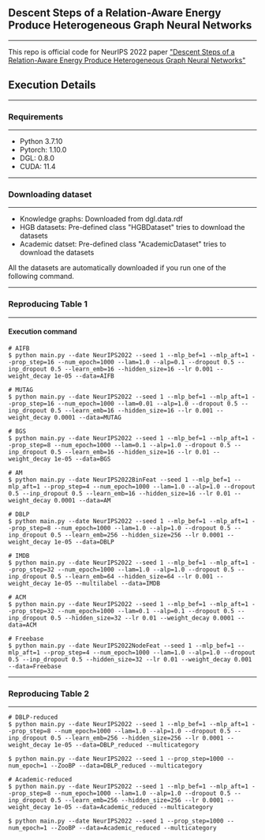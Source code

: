 ## **Descent Steps of a Relation-Aware Energy Produce Heterogeneous Graph Neural Networks**

------

This repo is official code for NeurIPS 2022 paper ["Descent Steps of a Relation-Aware Energy Produce Heterogeneous Graph Neural Networks"](https://arxiv.org/abs/2206.11081) 

## **Execution Details**
------

### Requirements
------

- Python 3.7.10
- Pytorch: 1.10.0
- DGL: 0.8.0
- CUDA: 11.4

------
### Downloading dataset
------
- Knowledge graphs: Downloaded from dgl.data.rdf
- HGB datasets: Pre-defined class "HGBDataset" tries to download the datasets
- Academic datset: Pre-defined class "AcademicDataset" tries to download the datasets

All the datasets are automatically downloaded if you run one of the following command. 

------
### Reproducing Table 1
------

#### Execution command

```
# AIFB
$ python main.py --date NeurIPS2022 --seed 1 --mlp_bef=1 --mlp_aft=1 --prop_step=16 --num_epoch=1000 --lam=1.0 --alp=0.1 --dropout 0.5 --inp_dropout 0.5 --learn_emb=16 --hidden_size=16 --lr 0.001 --weight_decay 1e-05 --data=AIFB

# MUTAG
$ python main.py --date NeurIPS2022 --seed 1 --mlp_bef=1 --mlp_aft=1 --prop_step=16 --num_epoch=1000 --lam=0.01 --alp=1.0 --dropout 0.5 --inp_dropout 0.5 --learn_emb=16 --hidden_size=16 --lr 0.001 --weight_decay 0.0001 --data=MUTAG

# BGS
$ python main.py --date NeurIPS2022 --seed 1 --mlp_bef=1 --mlp_aft=1 --prop_step=8 --num_epoch=1000 --lam=0.1 --alp=1.0 --dropout 0.5 --inp_dropout 0.5 --learn_emb=16 --hidden_size=16 --lr 0.01 --weight_decay 1e-05 --data=BGS

# AM
$ python main.py --date NeurIPS2022BinFeat --seed 1 --mlp_bef=1 --mlp_aft=1 --prop_step=4 --num_epoch=1000 --lam=1.0 --alp=1.0 --dropout 0.5 --inp_dropout 0.5 --learn_emb=16 --hidden_size=16 --lr 0.01 --weight_decay 0.0001 --data=AM

# DBLP
$ python main.py --date NeurIPS2022 --seed 1 --mlp_bef=1 --mlp_aft=1 --prop_step=8 --num_epoch=1000 --lam=1.0 --alp=1.0 --dropout 0.5 --inp_dropout 0.5 --learn_emb=256 --hidden_size=256 --lr 0.0001 --weight_decay 1e-05 --data=DBLP

# IMDB
$ python main.py --date NeurIPS2022 --seed 1 --mlp_bef=1 --mlp_aft=1 --prop_step=32 --num_epoch=1000 --lam=1.0 --alp=1.0 --dropout 0.5 --inp_dropout 0.5 --learn_emb=64 --hidden_size=64 --lr 0.001 --weight_decay 1e-05 --multilabel --data=IMDB

# ACM
$ python main.py --date NeurIPS2022 --seed 1 --mlp_bef=1 --mlp_aft=1 --prop_step=32 --num_epoch=1000 --lam=0.1 --alp=0.1 --dropout 0.5 --inp_dropout 0.5 --hidden_size=32 --lr 0.01 --weight_decay 0.0001 --data=ACM

# Freebase
$ python main.py --date NeurIPS2022NodeFeat --seed 1 --mlp_bef=1 --mlp_aft=1 --prop_step=4 --num_epoch=1000 --lam=1.0 --alp=1.0 --dropout 0.5 --inp_dropout 0.5 --hidden_size=32 --lr 0.01 --weight_decay 0.001 --data=Freebase
```

------
### Reproducing Table 2
------

```
# DBLP-reduced
$ python main.py --date NeurIPS2022 --seed 1 --mlp_bef=1 --mlp_aft=1 --prop_step=8 --num_epoch=1000 --lam=1.0 --alp=1.0 --dropout 0.5 --inp_dropout 0.5 --learn_emb=256 --hidden_size=256 --lr 0.0001 --weight_decay 1e-05 --data=DBLP_reduced --multicategory

$ python main.py --date NeurIPS2022 --seed 1 --prop_step=1000 --num_epoch=1 --ZooBP --data=DBLP_reduced --multicategory

# Academic-reduced
$ python main.py --date NeurIPS2022 --seed 1 --mlp_bef=1 --mlp_aft=1 --prop_step=8 --num_epoch=1000 --lam=1.0 --alp=1.0 --dropout 0.5 --inp_dropout 0.5 --learn_emb=256 --hidden_size=256 --lr 0.0001 --weight_decay 1e-05 --data=Academic_reduced --multicategory

$ python main.py --date NeurIPS2022 --seed 1 --prop_step=1000 --num_epoch=1 --ZooBP --data=Academic_reduced --multicategory
```


